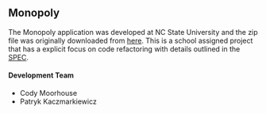 ## Monopoly
The Monopoly application was developed at NC State University and the zip file
was originally downloaded from
[here](http://cs.txstate.edu/~js236/201608/cs4354/). This is a school assigned
project that has a explicit focus on code refactoring with details outlined in
the [SPEC](docs/SPEC.md).

#### Development Team
* Cody Moorhouse
* Patryk Kaczmarkiewicz
